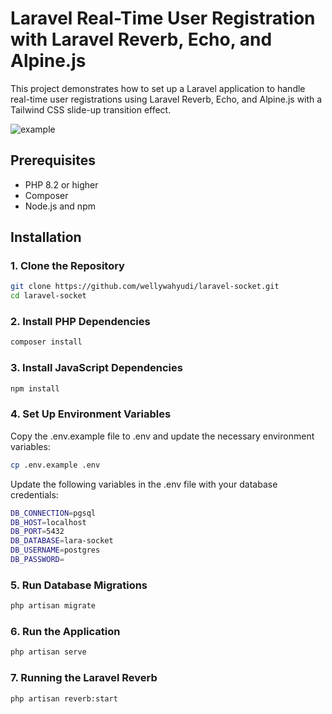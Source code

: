 # Laravel Real-Time User Registration with Laravel Reverb, Echo, and Alpine.js

This project demonstrates how to set up a Laravel application to handle real-time user registrations using Laravel Reverb, Echo, and Alpine.js with a Tailwind CSS slide-up transition effect.

![example](https://github.com/wellywahyudi/laravel-socket/blob/main/example.gif)


## Prerequisites

- PHP 8.2 or higher
- Composer
- Node.js and npm

## Installation

### 1. Clone the Repository

```bash
git clone https://github.com/wellywahyudi/laravel-socket.git
cd laravel-socket
```

### 2. Install PHP Dependencies
```sh
composer install
```

### 3. Install JavaScript Dependencies
```sh
npm install
```

### 4. Set Up Environment Variables
Copy the .env.example file to .env and update the necessary environment variables:
```sh
cp .env.example .env
```

Update the following variables in the .env file with your database credentials:
```sh
DB_CONNECTION=pgsql
DB_HOST=localhost
DB_PORT=5432
DB_DATABASE=lara-socket
DB_USERNAME=postgres
DB_PASSWORD=
```

### 5. Run Database Migrations
```sh
php artisan migrate
```

### 6. Run the Application
```sh
php artisan serve
```

### 7. Running the Laravel Reverb
```sh
php artisan reverb:start
```
